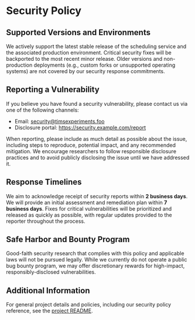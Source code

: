 # Security Policy

## Supported Versions and Environments
We actively support the latest stable release of the scheduling service and the
associated production environment. Critical security fixes will be backported
to the most recent minor release. Older versions and non-production deployments
(e.g., custom forks or unsupported operating systems) are not covered by our
security response commitments.

## Reporting a Vulnerability
If you believe you have found a security vulnerability, please contact us via
one of the following channels:

* Email: [security@timsexperiments.foo](mailto:security@timsexperiments.foo)
* Disclosure portal: https://security.example.com/report

When reporting, please include as much detail as possible about the issue,
including steps to reproduce, potential impact, and any recommended mitigation.
We encourage researchers to follow responsible disclosure practices and to
avoid publicly disclosing the issue until we have addressed it.

## Response Timelines
We aim to acknowledge receipt of security reports within **2 business days**.
We will provide an initial assessment and remediation plan within **7 business
days**. Fixes for critical vulnerabilities will be prioritized and released as
quickly as possible, with regular updates provided to the reporter throughout
the process.

## Safe Harbor and Bounty Program
Good-faith security research that complies with this policy and applicable laws
will not be pursued legally. While we currently do not operate a public bug
bounty program, we may offer discretionary rewards for high-impact,
responsibly-disclosed vulnerabilities.

## Additional Information
For general project details and policies, including our security policy
reference, see the [project README](README.md).
